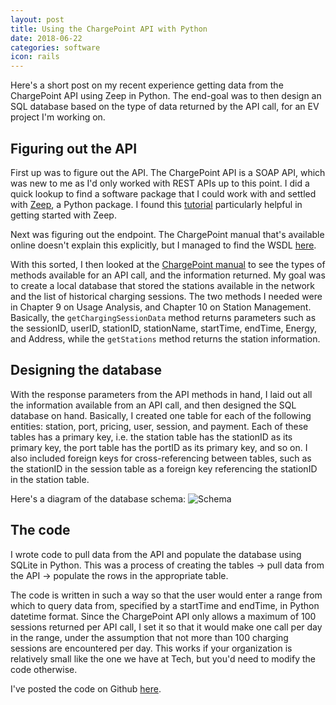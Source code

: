 ```yaml
---
layout: post
title: Using the ChargePoint API with Python
date: 2018-06-22
categories: software
icon: rails
---
```

Here's a short post on my recent experience getting data from the ChargePoint API using Zeep in Python. The end-goal was to then design an SQL database based on the type of data returned by the API call, for an EV project I'm working on.

## Figuring out the API
First up was to figure out the API. The ChargePoint API is a SOAP API, which was new to me as I'd only worked with REST APIs up to this point. I did a quick lookup to find a software package that I could work with and settled with [Zeep](https://github.com/mvantellingen/python-zeep), a Python package. I found this [tutorial](https://medium.com/@adriennedomingus/using-zeep-to-make-soap-requests-in-python-c575ea0ee954) particularly helpful in getting started with Zeep.

Next was figuring out the endpoint. The ChargePoint manual that's available online doesn't explain this explicitly, but I managed to find the WSDL [here](http://volttron.readthedocs.io/en/releases-4.1/specifications/chargepoint_driver.html).

With this sorted, I then looked at the [ChargePoint manual](https://na.chargepoint.com/UI/downloads/en/ChargePoint_Web_Services_API_Guide_Ver4.1_Rev4.pdf) to see the types of methods available for an API call, and the information returned. My goal was to create a local database that stored the stations available in the network and the list of historical charging sessions. The two methods I needed were in Chapter 9 on Usage Analysis, and Chapter 10 on Station Management. Basically, the `getChargingSessionData` method returns parameters such as the sessionID, userID, stationID, stationName, startTime, endTime, Energy, and Address, while the `getStations` method returns the station information.

## Designing the database
With the response parameters from the API methods in hand, I laid out all the information available from an API call, and then designed the SQL database on hand. Basically, I created one table for each of the following entities: station, port, pricing, user, session, and payment. Each of these tables has a primary key, i.e. the station table has the stationID as its primary key, the port table has the portID as its primary key, and so on. I also included foreign keys for cross-referencing between tables, such as the stationID in the session table as a foreign key referencing the stationID in the station table. 

Here's a diagram of the database schema:
![Schema](https://github.com/lefthandwriter/ChargePointAPI/images/databaseSchema.png)

## The code
I wrote code to pull data from the API and populate the database using SQLite in Python. This was a process of creating the tables -> pull data from the API -> populate the rows in the appropriate table.

The code is written in such a way so that the user would enter a range from which to query data from, specified by a startTime and endTime, in Python datetime format. Since the ChargePoint API only allows a maximum of 100 sessions returned per API call, I set it so that it would make one call per day in the range, under the assumption that not more than 100 charging sessions are encountered per day. This works if your organization is relatively small like the one we have at Tech, but you'd need to modify the code otherwise.

I've posted the code on Github [here](https://github.com/lefthandwriter/ChargePointAPI).


